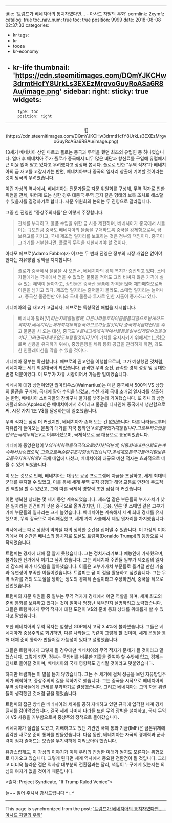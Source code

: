 
---
title: '트럼프가 베네치아의 통치자였다면... - 아사드 자말의 우화'
permlink: 2xymfz
catalog: true
toc_nav_num: true
toc: true
position: 9999
date: 2018-08-08 02:37:33
categories:
- kr
tags:
- kr
- tooza
- kr-economy
- kr-life
thumbnail: 'https://cdn.steemitimages.com/DQmYJKCHw3drmtHcfY8UrkLs3EXEzMrgvoGuyRoASa6R8Au/image.png'
sidebar:
    right:
        sticky: true
widgets:
    -
        type: toc
        position: right
---


<center>
 ![](https://cdn.steemitimages.com/DQmYJKCHw3drmtHcfY8UrkLs3EXEzMrgvoGuyRoASa6R8Au/image.png)
</center>

13세기 베네치아 상인 마르코 폴로는 중국과 무역을 했던 최초의 유럽인 중 하나였습니다. 얼마 후   베네치아 주가 폴로가 중국에서 너무 많은 비단과 향신료를 구입해 유럽에서 큰 이윤 얹어 팔고 있다고 우려했다고 상상해 봅시다.  폴로로 인한 "무역 적자"가 베네치아의 금 재고를 고갈시키는 반면, 베네치아보다 중국의 일자리 창출에 기여할 것이라는 것이 당국의 우려였습니다.  

이런 가상의 역사에서, 베네치아는 전문가들로 자문 위원회를 구성해, 무역 적자로 인한 위험을 관세, 쿼터제 또는 심한 경우 대중국 무역 금지 같은 형태의 보복 조치로 해소할 수 있을지를 결정하기로 합니다. 자문 위원회의 논의는 두 진영으로 갈라집니다.  

그중 한 진영인 "중상주의자들"은 이렇게 주장합니다. 

> 관세를 부과하고, 물품 수입을 위한 금 사용 제한하며, 베네치아가 중국에서 사들이는 규모만큼 중국도 베네치아의 물품을 구매하도록 중국을 강제함으로써, 금 보유고를 지키고, 국내 제조업 일자리를 보호하는 것은 정부의 책임이다. 중국이 그러기를 거부한다면, 폴로의 무역을 제한시켜야 할 것이다.  

아다모 페브로(Adamo Fabbro)가 이끄는 두 번째 진영은 정부의 시장 개입은 없어야 한다는 자유방임 정책을 지지합니다.  

> 폴로가 중국에서 물품을 사 오면서, 베네치아의 경제 복지가 증진되고 있다. 소비자들에게는 국내에서 얻을 수 없었던 물품을 적어도 그리 비싸지 않은 가격에 살 수 있는 혜택이 돌아가고, 상인들은 중국산 물품에 가격을 얹어 재판매함으로써 이윤을 남기고 있다. 제조업 일자리는 줄어들지 몰라도, 소매업 일자리는 늘어나고, 중국산 물품뿐만 아니라 국내 물품과 투자로 인한 지출이 증가하고 있다.   

베네치아의 금 재고가 고갈되자, 페브로는 독창적인 해법을 제시합니다. 

>베네치아 달러(V$)라는 지폐를 발행해, 다른 나라들로 하여금 물품 대금으로 받게 하도록 하자. 베네치아는 세계 최대 무역 강국이므로 가능할 것이다. 중국에서 금 대신 V$를 주고 물품을 사 오는 대신, 중국도 V$를 내고 베네치아에서 물품을 살 수 있게 할 수 있을 것이다. 그러면 국내 제조업도 부흥할 것이다. V$의 가치를 유지시키기 위해서는(그럼으로써 신용을 유지하기 위해), 중앙은행을 세워 통화 공급을 관리하게 하면, 과도한 인플레이션을 막을 수 있을 것이다.  

베네치아 정부는 확신합니다. 페브로의 권고안을 이행함으로써, 그가 예상했던 것처럼, 베네치아는 세계 최강대국이 되었습니다. 급격한 무역 증진, 급속한 경제 성장 및 광대한 번영 덕분이었다. 이 모두가 자유 시장이어서 가능한 일이었습니다. 

베네치아 대형 상점이었던 월마티우스(Walmartius)는 매년 중국에서 500억 V$ 상당의 물품을 구매해, 국내에 팔아 수익을 남겼고, 수천 개의 국내 소매업 일자리를 창출하는 한편, 베네치아 소비자들의 장바구니 물가를 낮추는데 기여했습니다.  또 하나의 상점 애플레오스(Appleos)은 베네치아에서 하이테크 물품을 디자인해 중국에서 생산함으로써, 시장 가치 1조 V$를 달성하는데 일조했습니다. 

무역 적자는 점점 더 커졌지만, 베네치아가 손해 보는 건 없었습니다. 다른 나라들로부터 자유롭게 들여오는 물품의 대가를 자국 통화인 V$로 결제했기 때문입니다. 그로부터 오랫동안 모든 국제 무역은 V$로 이루어졌으며, 국제적으로 금 대용으로 통용되었습니다.  

베네치아 중앙은행이 V$의 가치 하락을 적극적으로 방지한 덕분에, 이 통화에 대한 신뢰도는 계속해서 상승했으며, 그럼으로써 순환 구조가 형성되었습니다. 곧 세계 모든 국가들이 외환 보유고를 유지하기 위해 V$ 국채 매입에 나섰고, 베네치아의 대규모 예산 적자는 효과적으로 메울 수 있게 되었습니다.  

이 모든 것으로 인해, 베네치아는 대규모 공공 프로그램에 자금을 조달하고, 세계 최대의 군대를 유지할 수 있었고, 이를 통해 세계 무역 규칙 강행과 해양 교통로 안전에 주도적인 역할을 할 수 있었고, 그에 따른 국제적 영향력 또한 점점 더 커갔습니다.  

이런 행복한 상태는 몇 세기 동안 계속되었습니다. 제조업 같은 부문들의 부가가치가 낮은 일자리는 인건비가 낮은 중국으로 옮겨갔지만, IT, 금융, 언론 및 소매업 같은 고부가가치 부문들의 일자리는 크게 늘었습니다. 베네치아는 계속해서 세계 최대 경제를 유지했으며, 무역 강국으로 자리매김했고, 세계 가치 사슬에서 제일 윗자리를 차지했습니다.  

역사에서는 때로 상황이 악화될 때의 정확한 순간을 집어낼 수 있습니다. 이 가상의 이야기에서 이 순간은 베니스의 통치자로 도날도 트럼피(Donaldo Trumpi)의 등장으로 시작되었습니다.  

트럼피는 경제에 대해 잘 알지 못했습니다. 그는 정치가라기보다 예능인에 가까웠으며, 불가능한 선거에서 이기고 싶어 했습니다. 그는 베네치아 주민들 일부가 제조업의 일자리 감소에 화가 나있음을 알아챘습니다. 이들은 고부가가치 부문들로 옮겨갈 만한 기술과 유연성이 부족한 이들이었습니다. 트럼피는 곧 이 점을 활용하고 싶었습니다.  그는 무역 적자를 거의 도둑질을 당하는 정도의 경제적 손실이라고 주장하면서, 중국을 적으로 선언했습니다. 

트럼피의 자문 위원들 중 일부는 무역 적자가 경제에서 어떤 역할을 하며, 세계 최고의 준비 통화를 보유하고 있다는 것이 얼마나 엄청난 혜택인지 설명하려고 노력했습니다. 그들은 트럼피에게 무역 적자에 대한 도전이  V$의 준비 통화 상태를 위태롭게 할 수 있다고 말했습니다.  

또한 베네치아의 무역 적자는 엄청난 GDP에서 고작 3.4%에 불과했습니다. 그들은 베네치아가 중상주의로 회귀하면, 다른 나라들도 똑같이 그렇게 할 것이며,  세계 은행을 통해 대체 준비 통화가 만들어질 가능성이 있다고 설명했습니다. 

그들은 트럼피에게 그렇게 될 경우에만 베네치아의 무역 적자가 문제가 될 것이라고 말했습니다. 그렇게 되면,  정부는 국방비를 비롯한 지출을 줄여야 할 수밖에 없고, 경제는 침체로 들어갈 것이며, 베네치아의 국제 영향력도 침식될 것이라고 덧붙였습니다.  

하지만 트럼피는 이 말을 듣지 않았습니다. 그는 수 세기에 걸쳐 성공을 보인 자유방임주의가 배척하고, 중상주의의 길을 택하기로 했습니다. 그는 중국을 시작으로 베네치아의 무역 상대국들에게 관세를 부과하기로 결정했습니다.  그리고 베네치아는 그의 자문 위원들이 생각했던 것처럼 끝을 맺었습니다.  

트럼피의 접근 방식은 베네치아와 세계를 공히 지배하고 있던 규칙에 입각한 세계 경제 질서를 갉아먹었습니다. 결국 세계 나머지 나라들 또한 무역 장벽을 설치하고, 국제 무역에 V$ 사용을 거부함으로써 중상주의 정책으로 돌아갔습니다.  

베네치아가 설립을 도왔고, 지배하고도 했던 기관인 국제 통화 기금(IMF)은 금본위제에 입각한 새로운 준비 통화를 만들었습니다. 다음 동안, 베네치아는 자국의 경제력과 군사력이 점차 줄어드는 모습을 무기력하게 지켜보아야 했습니다. 

유감스럽게도, 이 가상의 이야기가 이제 우리의 진정한 미래가 될지도 모른다는 위협으로 다가오고 있습니다. 그렇게 된다면 세계 역사에서 중요한 전환점이 될 것입니다. 그리고 더더욱 놀라운 점은 역사상 대부분의 전환점과는 달리, 책임이 누구에게 있는지는 의심의 여지가 없을 것이기 때문입니다.  

<출처: Project Syndicate, "If Trump Ruled Venice">

늘~~ 읽어 주셔서 감사드립니다 ^ㄴ^

- - -

This page is synchronized from the post: ['트럼프가 베네치아의 통치자였다면... - 아사드 자말의 우화'](https://steemit.com/@pius.pius/2xymfz)
